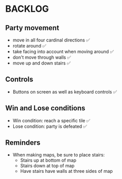 # BACKLOG

## Party movement

- move in all four cardinal directions ✅
- rotate around ✅
- take facing into account when moving around ✅
- don't move through walls ✅
- move up and down stairs ✅

## Controls

- Buttons on screen as well as keyboard controls ✅

## Win and Lose conditions

- Win condition: reach a specific tile ✅
- Lose condition: party is defeated ✅

## Reminders

- When making maps, be sure to place stairs:
  - Stairs up at bottom of map
  - Stairs down at top of map
  - Have stairs have walls at three sides of map
